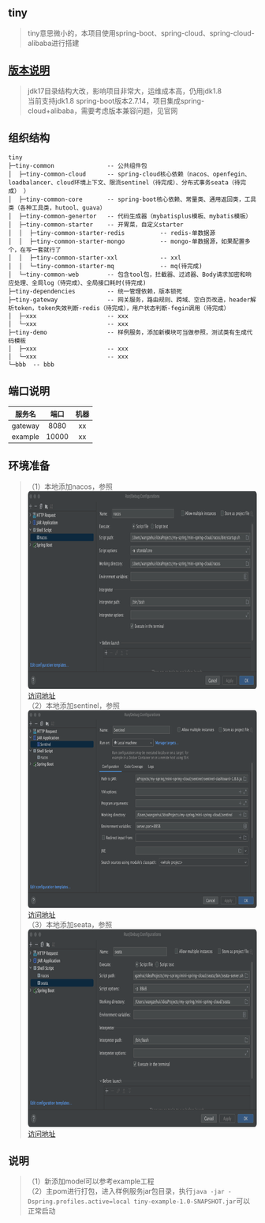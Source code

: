 ## tiny
> tiny意思微小的，本项目使用spring-boot、spring-cloud、spring-cloud-alibaba进行搭建


## [版本说明](https://github.com/alibaba/spring-cloud-alibaba/wiki/%E7%89%88%E6%9C%AC%E8%AF%B4%E6%98%8E)
> jdk17目录结构大改，影响项目非常大，运维成本高，仍用jdk1.8  
> 当前支持jdk1.8 spring-boot版本2.7.14，项目集成spring-cloud+alibaba，需要考虑版本兼容问题，见官网

## 组织结构
```
tiny
├─tiny-common               -- 公共组件包
│  ├─tiny-common-cloud      -- spring-cloud核心依赖（nacos、openfegin、loadbalancer、cloud环境上下文、限流sentinel（待完成）、分布式事务seata（待完成） ）
│  ├─tiny-common-core       -- spring-boot核心依赖、常量类、通用返回类，工具类（各种工具类，hutool、guava）
│  ├─tiny-common-genertor   -- 代码生成器（mybatisplus模板、mybatis模板）
│  ├─tiny-common-starter    -- 开胃菜，自定义starter
│  │  ├─tiny-common-starter-redis          -- redis-单数据源
│  │  ├─tiny-common-starter-mongo          -- mongo-单数据源，如果配置多个，在写一套就行了
│  │  ├─tiny-common-starter-xxl            -- xxl
│  │  └─tiny-common-starter-mq             -- mq(待完成)
│  └─tiny-common-web        -- 包含tool包，拦截器、过滤器、Body请求加密和响应处理、全局log（待完成）、全局接口耗时(待完成)
├─tiny-dependencies         -- 统一管理依赖，版本锁死
├─tiny-gateway              -- 网关服务，路由规则、跨域、空白页改造，header解析token，token失效判断-redis（待完成），用户状态判断-fegin调用（待完成）
│  ├─xxx                    -- xxx
│  └─xxx                    -- xxx
├─tiny-demo                 -- 样例服务，添加新模块可当做参照，测试类有生成代码模板
│  ├─xxx                    -- xxx
│  └─xxx                    -- xxx
└─bbb  -- bbb
```

## 端口说明
|   服务名   |  端口   | 机器 |
|:-------:|:-----:|:--:|
| gateway | 8080  | xx |
| example | 10000 | xx |

## 环境准备
> （1）本地添加nacos，参照 <img height="400" width="800" src="./img/nacos.png"/> [访问地址](http://localhost:8848/nacos/)        
> （2）本地添加sentinel，参照 <img height="400" width="800" src="./img/sentinel.png"/> [访问地址](http://localhost:8858/#/login)       
> （3）本地添加seata，参照 <img height="400" width="800" src="./img/seata.png"/> [访问地址](http://localhost:8858/#/login)       

## 说明
> （1）新添加model可以参考example工程  
> （2）主pom进行打包，进入样例服务jar包目录，执行`java -jar -Dspring.profiles.active=local tiny-example-1.0-SNAPSHOT.jar`可以正常启动